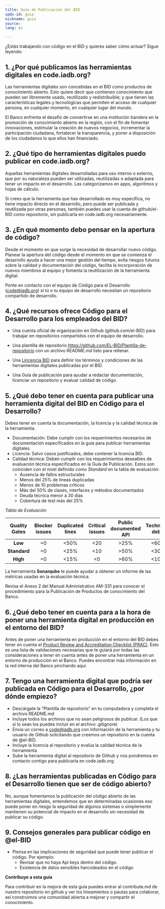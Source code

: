 ```yaml
---
title: Guía de Publicación del BID
spdx-id: guia
nickname: guia
source: 
lang: es

---
```

¿Estás trabajando con código en el BID y quieres saber cómo actuar? Sigue leyendo:

## 1.	¿Por qué publicamos las herramientas digitales en code.iadb.org? 

Las herramientas digitales son concebidas en el BID como productos de conocimiento abierto. Esto quiere decir que contienen conocimiento que pueden ser libremente usado, reutilizado y redistribuible; y que tienen las características legales y tecnológicas que permiten el acceso de cualquier persona, en cualquier momento, en cualquier lugar del mundo.

El Banco enfrenta el desafío de convertirse en una institución bandera en la promoción de conocimiento abierto en la región, con el fin de fomentar innovaciones, estimular la creación de nuevos negocios, incrementar la participación ciudadana, fortalecer la transparencia, y poner a disposición de los ciudadanos lo que ellos han financiado. 

## 2.	¿Qué tipo de herramientas digitales puedo publicar en code.iadb.org? 
Aquellas herramientas digitales desarrolladas para uso interno o externo, que por su naturaleza pueden ser utilizadas, reutilizadas o adaptada para tener un impacto en el desarrollo. Las categorizamos en apps, algoritmos y hojas de cálculo.

Si crees que la herramienta que has desarrollado es muy específica, no tiene impacto directo en el desarrollo, pero puede ser publicada y reutilizada por otras personas, también puedes usar la cuenta de github/el-BID como repositorio, sin publicarla en code.iadb.org necesariamente.

## 3.	¿En qué momento debo pensar en la apertura de código?
Desde el momento en que surge la necesidad de desarrollar nuevo código. 
Planear la apertura del código desde el momento en que se comienza el desarrollo ayuda a hacer una mejor gestión del tiempo, evita riesgos futuros sobre la calidad y documentación del código, facilita la incorporación de nuevos miembros al equipo y fomenta la reutilización de la herramienta digital. 

Ponte en contacto con el equipo de Código para el Desarrollo (code@iadb.org) si tú o tu equipo de desarrollo necesitan un repositorio compartido de desarrollo.

## 4.	¿Qué recursos ofrece Código para el Desarrollo para los empleados del BID? 

* Una cuenta oficial de organización en Github (github.com/el-BID) para trabajar en repositorios compartidos con el equipo de desarrollo.

* Una plantilla de repositorio https://github.com/EL-BID/Plantilla-de-repositorio
con un archivo README.md listo para rellenar. 
* Una [Lincencia BID](https://el-bid.github.io/guia-de-publicacion/documents/pages/licenciabid/) para definir los términos y condiciones de las herramientas digitales publicadas por el BID.
* Una Guía de publicación para ayudar a redactar documentación, licenciar un repositorio y evaluar calidad de código.


## 5.	¿Qué debo tener en cuenta para publicar una herramienta digital del BID en Código para el Desarrollo?
Debes tener en cuenta la documentación, la licencia y la calidad técnica de la herramienta.

* Documentación: Debe cumplir con los requerimientos necesarios de documentación especificados en la guía para publicar herramientas digitales.
* Licencia: Salvo casos justificados, debe contener la licencia BID.
* Calidad técnica: Deben cumplir con los requerimientos deseables de evaluación técnica especificados en la Guía de Publicación. Estos son coinciden con el nivel definido como *Standard* en la tabla de evaluación: 
    * Ausencia de fallos estructurales
    * Menos del 25% de líneas duplicadas
    * Menos de 10 problemas críticos
    * Más del 50% de clases, interfaces y métodos documentados
    * Deuda técnica menor a 30 días
    * Cobertura de test más del 25%

*Tabla de Evaluación*

| Quality Gates 	| Blocker issues 	| Duplicated lines 	|Critical issues 	| Public documented API 	| Technical debt 	| Technical debt ratio 	| Test coverage 	|
|:-------------:	|:--------------:	|:----------------:	|:-------------------:	|:---------------------:	|:--------------:	|:--------------------:	|:-------------:	|
| **Low**          	|       =0       	|       <50%       	|         <20         	|          >25%         	|      <60d      	|         <40%         	|      >10%     	|
| **Standard**      	|       =0       	|       <25%       	|         <10         	|          >50%         	|      <30d      	|         <20%         	|      >25%     	|
| **High**          	|       =0       	|       <15%       	|          <0         	|          >60%         	|      <10d      	|         <20%         	|      >70%     	|


La herramienta **Sonarqube** te puede ayudar a obtener un informe de las métricas usadas en la evaluación técnica.

Revisa el Anexo 2 del Manual Administrativo AM-331 para conocer el procedimiento para la Publicación de Productos de conocimiento del Banco. 

## 6.	¿Qué debo tener en cuenta para a la hora de poner una herramienta digital en producción en el entorno del BID?
Antes de poner una herramienta en producción en el entorno del BID debes tener en cuenta el [Product Review and Accreditation Checklist (PRAC)](https://idbg.sharepoint.com/sites/IT%20Governance/Pages/prc_processs.aspx). Esto es una lista de validaciones necesarias que te guiará por todas las consideraciones a tener en cuenta antes de poner una herramienta en un entorno de producción en el Banco. Puedes encontrar más información en la red interna del Banco pinchando aquí.

## 7.	Tengo una herramienta digital que podría ser publicada en Código para el Desarrollo, ¿por dónde empiezo? 
* Descárgate la “Plantilla de repositorio” en tu computadora y completa el archivo README.md
* Incluye todos los archivos que no sean peligrosos de publicar. (Los que sí lo sean los puedes incluir en el archivo .gitignore)
* Envía un correo a code@iadb.org con información de la herramienta y tu usuario de Github solicitando que creemos un repositorio en la cuenta de @el-BID.
* Incluye la licencia al repositorio y evalúa la calidad técnica de la herramienta
* Sube la herramienta digital al repositorio de Github y nos pondremos en contacto contigo para publicarla en code.iadb.org

## 8.	¿Las herramientas publicadas en Código para el Desarrollo tienen que ser de código abierto?
No, aunque fomentamos la publicación del código abierto de las herramientas digitales, entendemos que en determinadas ocasiones eso puede poner en riesgo la seguridad de algunos sistemas o simplemente mantienen su potencial de impacto en el desarrollo sin necesidad de publicar su código.

## 9.	Consejos generales para publicar código en @el-BID

* Piensa en las implicaciones de seguridad que puede tener publicar el código. Por ejemplo:
	* Revisar que no haya Api keys dentro del código.
	* Existencia de datos sensibles harcodeados en el código


**Contribuye a esta guía**

Para contribuir en la mejora de esta guía puedes entrar al contribute.md de nuestro repositorio en github y ver los lineamientos o pautas para colaborar, así construimos una comunidad abierta a mejorar y compartir el conocimiento.
<style> .ocultar_breadcrumb_ingles{ display:none; } .ocultar_home_ingles{ display:none; } </style>
